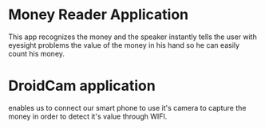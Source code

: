 # Money Reader Application
 This app recognizes the money and the speaker instantly tells the user with eyesight problems the value of the money in his hand so 
 he can easily count his money.

# DroidCam application 
enables us to connect our smart phone to use it's camera to capture the money in order to detect it's value through
WIFI.



